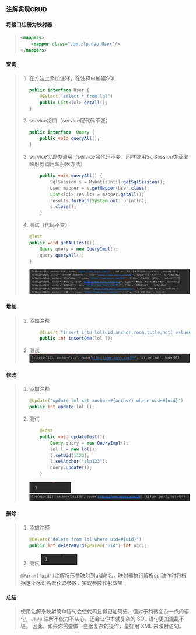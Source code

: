 ### 注解实现CRUD

#### 将接口注册为映射器

> ```xml
> <mappers>
>     <mapper class="com.zlp.dao.User"/>
> </mappers>
> ```

#### 查询

> 1. 在方法上添加注释，在注释中编辑SQL
>
>    ```java
>    public interface User {
>        @Select("select * from lol")
>        public List<lol> getAll();
>    }
>    ```
>
> 2. service接口（service层代码不变）
>
>    ```java
>    public interface  Query {
>        public void queryAll();
>    }
>    ```
>
> 3. service实现类调用（service层代码不变，同样使用SqlSession类获取映射器调用映射器方法）
>
>    ```java
>        public void queryAll() {
>            SqlSession s = MybatisUntil.getSqlSession();
>            User mapper = s.getMapper(User.class);
>            List<lol> results = mapper.getAll();
>            results.forEach(System.out::println);
>            s.close();
>        }
>    ```
>
> 4. 测试（代码不变）
>
>    ```java
>    @Test
>    public void getALLTest(){
>        Query query = new QueryImpl();
>        query.queryAll();
>    }
>    ```
>
>    ![image-20210915210733091](image/image-20210915210733091.png)

#### 增加

> 1. 添加注释
>
>    ```java
>        @Insert("insert into lol(uid,anchor,room,title,hot) values(#{uid},#{anchor},#{room},#{title},#{hot})")
>        public int insertOne(lol l);
>    ```
>
> 2. 测试
>    ![image-20210915210908016](image/image-20210915210908016.png)

#### 修改

> 1. 添加注释
>
>    ```java
>    @Update("update lol set anchor=#{anchor} where uid=#{uid}")
>    public int update(lol l);
>    ```
>
> 2. 测试
>
>    ```java
>        @Test
>        public void updateTest(){
>            Query query = new QueryImpl();
>            lol l = new lol();
>            l.setUid(1123);
>            l.setAnchor("zlp123");
>            query.update(l);
>        }
>    ```
>
>    
>
>    ![image-20210915211217333](image/image-20210915211217333.png)
>    ![image-20210915211339777](image/image-20210915211339777.png)

#### 删除

> 1. 添加注释
>
>    ```java
>    @Delete("delete from lol where uid=#{uid}")
>    public int deleteById(@Param("uid") int uid);
>    ```
>
> 2. 测试
>    ![image-20210915211403106](image/image-20210915211403106.png)
>
> `@Param("uid")`注解将形参映射到uid命名，映射器执行解析sql动作时将根据这个标识名去获取参数，实现参数映射效果

#### 总结

> 使用注解来映射简单语句会使代码显得更加简洁，但对于稍微复杂一点的语句，Java 注解不仅力不从心，还会让你本就复杂的 SQL 语句更加混乱不堪。 因此，如果你需要做一些很复杂的操作，最好用 XML 来映射语句。

